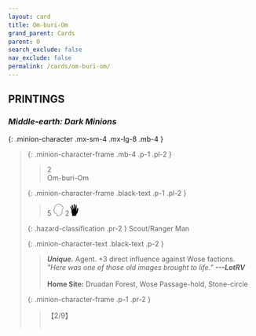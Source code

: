 ```yaml
---
layout: card
title: Om-buri-Om
grand_parent: Cards
parent: O
search_exclude: false
nav_exclude: false
permalink: /cards/om-buri-om/
---
```


## PRINTINGS


### _Middle-earth: Dark Minions_

{: .minion-character .mx-sm-4 .mx-lg-8 .mb-4 }
> {: .minion-character-frame .mb-4 .p-1 .pl-2 }
> > <div class="hazard-mp">2</div>
> > <div class="card-name">Om-buri-Om</div>
>
> {: .minion-character-frame .black-text .p-1 .pl-2 }
> > 5 ![](/assets/images/mind.svg) 2![](/assets/images/di.svg)
>
> {: .hazard-classification .pr-2 }
> Scout/Ranger Man
>
> {: .minion-character-text .black-text .p-2 }
> > _**Unique.**_ Agent. +3 direct influence against Wose factions. <br>_"Here was one of those old images brought to life."_ ***---&#65279;LotRV***  <br><br>**Home Site:** Druadan Forest, Wose Passage-hold, Stone-circle 
>
> {: .minion-character-frame .p-1 .pr-2 }
> > <div class="card-shield">【2/9】</div>
> > <div class="card-corruption-white">&nbsp;</div>
